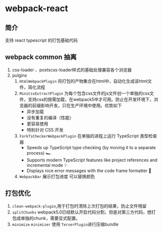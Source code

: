 # webpack-react

## 简介

支持 react typescript 的打包基础代码

## webpack common 抽离

1. css-loader 、postscss-loader样式的基础处理兼容各个浏览器
2. pulgins 
   1. ``HtmlWebpackPlugin`` 将打包的产物集合在html中，自动化生成该html文件，简化流程
   2. ``MiniCssExtractPlugin`` 为每个包含css文件的js文件创一个单独的css文件，支持css的按需加载，在webpack5中才可用。防止在开发环境下，浏览器的前缀影响开发，只在生产环境中使用。优势如下
      -  异步加载
      -  没有重复的编译（性能）
      -  更容易使用
      -  特别针对 CSS 开发
   3. ``ForkTsCheckerWebpackPlugin`` 在单独的进程上运行 TypeScript 类型检查器
      - Speeds up TypeScript type checking (by moving it to a separate process) 🏎
      - Supports modern TypeScript features like project  references and incremental mode ✨
      - Displays nice error messages with the code frame formatter 🌈    
   4. ``WebpackBar`` 展示打包进度 可以替换颜色

## 打包优化
1. ``clean-webpack-plugin``,用于打包时清除上次打包的结果，防止文件残留
2. ``splitChunks`` webpack5.0已经默认开启代码分割，但是对第三方代码，想打包成单独的chunk，需要显式配置。
3. ``minimize`` ``minimizer`` 使用 ``TerserPlugin``进行压缩bundle